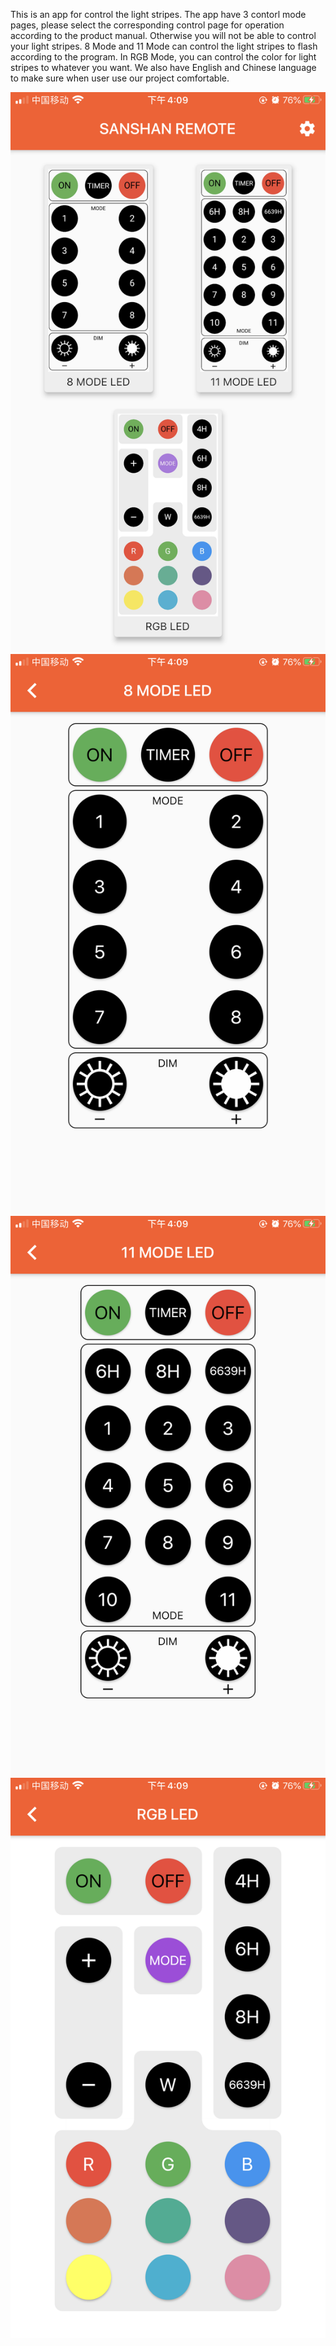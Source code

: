 This is an app for control the light stripes.
The app have 3 contorl mode pages, please select the corresponding control page for operation according to the product manual.
Otherwise you will not be able to control your light stripes.
8 Mode and 11 Mode can control the light stripes to flash according to the program.
In RGB Mode, you can control the color for light stripes to whatever you want.
We also have English and Chinese language to make sure when user use our project comfortable.

![Image text](https://github.com/SanShanApp/sanshan/blob/master/images/5.5_en_main.PNG)
![Image text](https://github.com/SanShanApp/sanshan/blob/master/images/5.5_en_v8.PNG)
![Image text](https://github.com/SanShanApp/sanshan/blob/master/images/5.5_en_11.PNG)
![Image text](https://github.com/SanShanApp/sanshan/blob/master/images/5.5_en_RGB.PNG)
